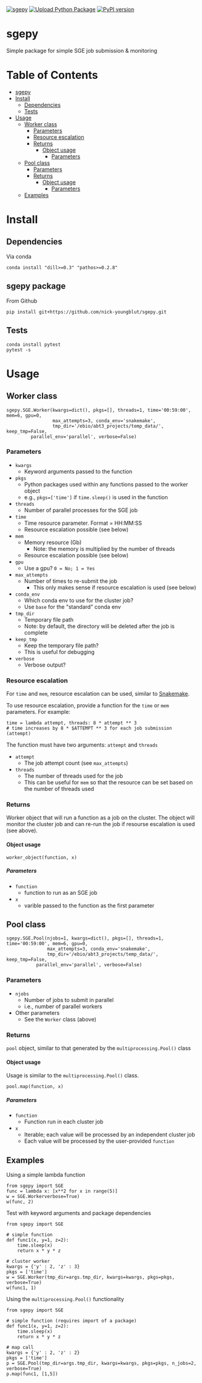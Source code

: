[![sgepy](https://github.com/nick-youngblut/sgepy/actions/workflows/pythonpackage.yml/badge.svg)](https://github.com/nick-youngblut/sgepy/actions/workflows/pythonpackage.yml)
[![Upload Python Package](https://github.com/nick-youngblut/sgepy/actions/workflows/python-publish.yml/badge.svg)](https://github.com/nick-youngblut/sgepy/actions/workflows/python-publish.yml)
[![PyPI version](https://badge.fury.io/py/sgepy.svg)](https://badge.fury.io/py/sgepy)

sgepy
=====

Simple package for simple SGE job submission & monitoring

# Table of Contents

- [sgepy](#sgepy)
- [Install](#install)
  * [Dependencies](#dependencies)
  * [Tests](#tests)
- [Usage](#usage)
  * [Worker class](#worker-class)
    + [Parameters](#parameters)
    + [Resource escalation](#resource-escalation)
    + [Returns](#returns)
      - [Object usage](#object-usage)
        * [Parameters](#parameters-1)
  * [Pool class](#pool-class)
    + [Parameters](#parameters-2)
    + [Returns](#returns-1)
      - [Object usage](#object-usage-1)
        * [Parameters](#parameters-3)
  * [Examples](#examples)

# Install

## Dependencies

Via conda

```
conda install "dill>=0.3" "pathos>=0.2.8"
```

## sgepy package

From Github

```
pip install git+https://github.com/nick-youngblut/sgepy.git
```

## Tests

```
conda install pytest
pytest -s
```

# Usage

## Worker class

```
sgepy.SGE.Worker(kwargs=dict(), pkgs=[], threads=1, time='00:59:00', mem=6, gpu=0,
                 max_attempts=3, conda_env='snakemake', 
                 tmp_dir='/ebio/abt3_projects/temp_data/', keep_tmp=False,
		 parallel_env='parallel', verbose=False)
```

### Parameters

* `kwargs`
  * Keyword arguments passed to the function
* `pkgs`
  * Python packages used within any functions passed to the worker object
  * e.g., `pkgs=['time']` if `time.sleep()` is used in the function
* `threads`
  * Number of parallel processes for the SGE job
* `time`
  * Time resource parameter. Format = HH:MM:SS
  * Resource escalation possible (see below)
* `mem`
  * Memory resource (Gb)
    * Note: the memory is multiplied by the number of threads
  * Resource escalation possible (see below)
* `gpu`
  * Use a gpu? `0 = No; 1 = Yes`
* `max_attempts`
  * Number of times to re-submit the job
    * This only makes sense if resource escalation is used (see below)
* `conda_env`
  * Which conda env to use for the cluster job?
  * Use `base` for the "standard" conda env
* `tmp_dir`
  * Temporary file path
  * Note: by default, the directory will be deleted after the job is complete
* `keep_tmp`
  * Keep the temporary file path?
  * This is useful for debugging
* `verbose`
  * Verbose output?

### Resource escalation

For `time` and `mem`, resource escalation can be used, similar to
[Snakemake](https://snakemake.readthedocs.io/en/stable/snakefiles/rules.html#resources).

To use resource	escalation, provide a function for the `time` or `mem` parameters.
For example:

```
time = lambda attempt, threads: 8 * attempt ** 3
# time increases by 8 * $ATTEMPT ** 3 for each job submission (attempt)
```

The function must have two arguments: `attempt` and `threads`

* `attempt`
  * The job attempt count (see `max_attempts`)
* `threads`
  * The number of threads used for the job
  * This can be useful for `mem` so that the resource can be set based on the number of threads used

### Returns

Worker object that will run a function as a job on the cluster.
The object will monitor the cluster job and can re-run the job
if resourse escalation is used (see above).

#### Object usage

```
worker_object(function, x)
```

##### Parameters

* `function`
  * function to run as an SGE job
* `x`
  * varible passed to the function as the first parameter

## Pool class

```
sgepy.SGE.Pool(njobs=1, kwargs=dict(), pkgs=[], threads=1, time='00:59:00', mem=6, gpu=0,
               max_attempts=3, conda_env='snakemake', 
               tmp_dir='/ebio/abt3_projects/temp_data/', keep_tmp=False,
	       parallel_env='parallel', verbose=False)
```

### Parameters

* `njobs`
  * Number of jobs to submit in parallel
  * i.e., number of parallel workers
* Other parameters
  * See the `Worker` class (above)

### Returns

`pool` object, similar to that generated by the `multiprocessing.Pool()` class

#### Object usage

Usage is similar to the `multiprocessing.Pool()` class.

```
pool.map(function, x)
```

##### Parameters

* `function`
  * Function run in each cluster job
* `x`
  * Iterable; each value will be processed by an independent cluster job
  * Each value will be processed by the user-provided `function`

## Examples

Using a simple lambda function

```
from sgepy import SGE
func = lambda x: [x**2 for x in range(5)]
w = SGE.Workerverbose=True)
w(func, 2)
```

Test with keyword arguments and package dependencies

```
from sgepy import SGE

# simple function
def func1(x, y=1, z=2):
    time.sleep(x)
    return x * y * z

# cluster worker 
kwargs = {'y' : 2, 'z' : 3}
pkgs = ['time']
w = SGE.Worker(tmp_dir=args.tmp_dir, kwargs=kwargs, pkgs=pkgs, verbose=True)
w(func1, 1)
```

Using the `multiprocessing.Pool()` functionality

```
from sgepy import SGE

# simple function (requires import of a package)
def func1(x, y=1, z=2):
    time.sleep(x)
    return x * y * z
    
# map call
kwargs = {'y' : 2, 'z' : 2}
pkgs = ['time']
p = SGE.Pool(tmp_dir=args.tmp_dir, kwargs=kwargs, pkgs=pkgs, n_jobs=2, verbose=True)
p.map(func1, [1,5])
```

